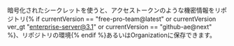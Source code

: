 暗号化されたシークレットを使うと、アクセストークンのような機密情報をリポジトリ{% if currentVersion == "free-pro-team@latest" or currentVersion ver_gt "enterprise-server@3.1" or currentVersion == "github-ae@next" %}、リポジトリの環境{% endif %}あるいはOrganizationに保存できます。
